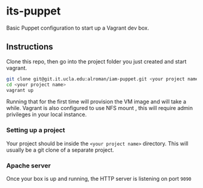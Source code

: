 # its-puppet

Basic Puppet configuration to start up a Vagrant dev box.

## Instructions

Clone this repo, then go into the project folder you just created and start vagrant.

```sh
git clone git@git.it.ucla.edu:alroman/iam-puppet.git <your project name>
cd <your project name>
vagrant up
```

Running that for the first time will provision the VM image and will take a while.  Vagrant is also configured to use NFS mount
, this will require admin privileges in your local instance.

### Setting up a project

Your project should be inside the `<your project name>` directory.  This will usually be a git clone of a separate project.

### Apache server

Once your box is up and running, the HTTP server is listening on port `9090` 